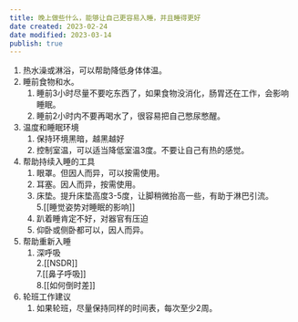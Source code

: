 ```yaml
---
title: 晚上做些什么，能够让自己更容易入睡，并且睡得更好
date created: 2023-02-24
date modified: 2023-03-14
publish: true
---
```


1. 热水澡或淋浴，可以帮助降低身体体温。
2. 睡前食物和水。
	1. 睡前3小时尽量不要吃东西了，如果食物没消化，肠胃还在工作，会影响睡眠。
	2. 睡前2小时内不要再喝水了，很容易把自己憋尿憋醒。
3. 温度和睡眠环境
	1. 保持环境黑暗，越黑越好
	2. 控制室温，可以适当降低室温3度。不要让自己有热的感觉。
4. 帮助持续入睡的工具
	1. 眼罩。但因人而异，可以按需使用。
	2. 耳塞。因人而异，按需使用。
	3. 床垫。提升床垫高度3-5度，让脚稍微抬高一些，有助于淋巴引流。  
5.[[睡觉姿势对睡眠的影响]]
	1. 趴着睡肯定不好，对器官有压迫
	2. 仰卧或侧卧都可以，因人而异。
6. 帮助重新入睡
	1. 深呼吸  
	2.[[NSDR]]  
7.[[鼻子呼吸]]  
8.[[如何倒时差]]
9. 轮班工作建议
	1. 如果轮班，尽量保持同样的时间表，每次至少2周。